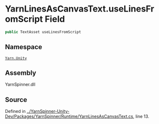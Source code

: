 <!-- This file was generated by a tool. Do not edit this file by hand. -->

# YarnLinesAsCanvasText.useLinesFromScript Field


```csharp
public TextAsset useLinesFromScript
```



## Namespace
[`Yarn.Unity`](/api/csharp/yarn.unity/README.md)

## Assembly
YarnSpinner.dll

## Source
Defined in [../YarnSpinner-Unity-Dev/Packages/YarnSpinner/Runtime/YarnLinesAsCanvasText.cs](https://github.com/YarnSpinnerTool/YarnSpinner-Unity//blob/develop/Runtime/YarnLinesAsCanvasText.cs#L13), line 13.
